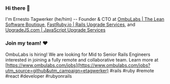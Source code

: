 ### Hi there 👋

I'm Ernesto Tagwerker (he/him) -- Founder & CTO at [OmbuLabs | The Lean Software Boutique](https://www.ombulabs.com?utm_source=github&utm_campaign=etagwerker), [FastRuby.io | Rails Upgrade Services](https://www.fastruby.io?utm_source=github&utm_campaign=etagwerker), and [UpgradeJS.com | JavaScript Upgrade Services](https://www.upgradejs.com?utm_source=github&utm_campaign=etagwerker)

### Join my team! ❤️

OmbuLabs is hiring! We are looking for Mid to Senior Rails Engineers interested in joining a fully remote and collaborative team. Learn more at [https://www.ombulabs.com/jobs](https://www.ombulabs.com/jobs?utm_source=github&utm_campaign=etagwerker) #rails #ruby #remote #react #developer #rubyonrails
